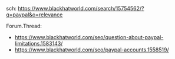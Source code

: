 sch: https://www.blackhatworld.com/search/15754562/?q=paypal&o=relevance

Forum.Thread:
- https://www.blackhatworld.com/seo/question-about-paypal-limitations.1583143/
- https://www.blackhatworld.com/seo/paypal-accounts.1558519/
